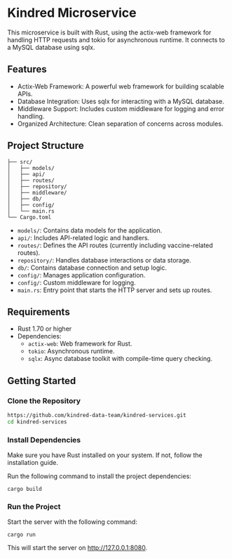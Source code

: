 # Kindred Microservice

This microservice is built with Rust, using the actix-web framework for handling HTTP requests and tokio for asynchronous runtime. It connects to a MySQL database using sqlx.

## Features

- Actix-Web Framework: A powerful web framework for building scalable APIs.
- Database Integration: Uses sqlx for interacting with a MySQL database.
- Middleware Support: Includes custom middleware for logging and error handling.
- Organized Architecture: Clean separation of concerns across modules.

## Project Structure
```
├── src/ 
│   ├── models/   
│   ├── api/  
│   ├── routes/  
│   ├── repository/
│   ├── middleware/  
│   ├── db/  
│   ├── config/  
│   └── main.rs 
└── Cargo.toml 
```
- `models/`: Contains data models for the application.
- `api/`: Includes API-related logic and handlers.
- `routes/`: Defines the API routes (currently including vaccine-related routes).
- `repository/`: Handles database interactions or data storage.
- `db/`: Contains database connection and setup logic.
- `config/`: Manages application configuration.
- `config/`: Custom middleware for logging.
- `main.rs`: Entry point that starts the HTTP server and sets up routes.

## Requirements

- Rust 1.70 or higher
- Dependencies:
  - `actix-web`: Web framework for Rust.
  - `tokio`: Asynchronous runtime.
  - `sqlx`: Async database toolkit with compile-time query checking.

## Getting Started

### Clone the Repository

```bash
https://github.com/kindred-data-team/kindred-services.git
cd kindred-services
```

### Install Dependencies

Make sure you have Rust installed on your system. If not, follow the installation guide.

Run the following command to install the project dependencies:
```
cargo build
```

### Run the Project

Start the server with the following command:
```
cargo run
```
This will start the server on http://127.0.0.1:8080.
